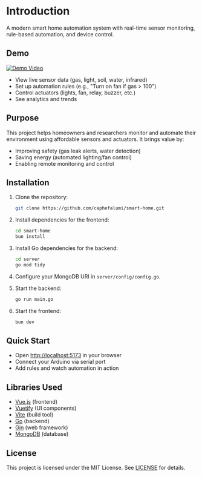 # Introduction

A modern smart home automation system with real-time sensor monitoring, rule-based automation, and device control.

## Demo


[![Demo Video](https://i.ibb.co/1YGZjtnV/Demo.png)](https://youtu.be/VcMubtFll-w)

- View live sensor data (gas, light, soil, water, infrared)
- Set up automation rules (e.g., "Turn on fan if gas > 100")
- Control actuators (lights, fan, relay, buzzer, etc.)
- See analytics and trends

## Purpose

This project helps homeowners and researchers monitor and automate their environment using affordable sensors and actuators. It brings value by:

- Improving safety (gas leak alerts, water detection)
- Saving energy (automated lighting/fan control)
- Enabling remote monitoring and control

## Installation

1. Clone the repository:

   ```sh
   git clone https://github.com/caphefalumi/smart-home.git
   ```

2. Install dependencies for the frontend:

   ```sh
   cd smart-home
   bun install
   ```

3. Install Go dependencies for the backend:

   ```sh
   cd server
   go mod tidy
   ```

4. Configure your MongoDB URI in `server/config/config.go`.

5. Start the backend:

   ```sh
   go run main.go
   ```

6. Start the frontend:

   ```sh
   bun dev
   ```

## Quick Start

- Open [http://localhost:5173](http://localhost:5173) in your browser
- Connect your Arduino via serial port
- Add rules and watch automation in action

## Libraries Used

- [Vue.js](https://vuejs.org/) (frontend)
- [Vuetify](https://vuetifyjs.com/) (UI components)
- [Vite](https://vitejs.dev/) (build tool)
- [Go](https://golang.org/) (backend)
- [Gin](https://gin-gonic.com/) (web framework)
- [MongoDB](https://www.mongodb.com/) (database)

## License

This project is licensed under the MIT License. See [LICENSE](LICENSE) for details.
